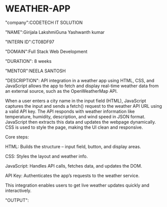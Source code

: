 # WEATHER-APP

"company":CODETECH IT SOLUTION

"NAME":Girijala LakshmiGuna Yashwanth kumar

"INTERN ID":CT08DF97

"DOMAIN":Full Stack Web Development

"DURATION": 8 weeks

"MENTOR":NEELA SANTOSH

"DESCRIPTION":
API integration in a weather app using HTML, CSS, and JavaScript allows the app to fetch and display real-time weather data from an external source, such as the OpenWeatherMap API.

When a user enters a city name in the input field (HTML), JavaScript captures the input and sends a fetch() request to the weather API URL using a valid API key. The API responds with weather information like temperature, humidity, description, and wind speed in JSON format. JavaScript then extracts this data and updates the webpage dynamically. CSS is used to style the page, making the UI clean and responsive.

Core steps:

HTML: Builds the structure – input field, button, and display areas.

CSS: Styles the layout and weather info.

JavaScript: Handles API calls, fetches data, and updates the DOM.

API Key: Authenticates the app’s requests to the weather service.

This integration enables users to get live weather updates quickly and interactively.

"OUTPUT":
